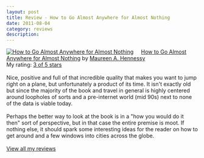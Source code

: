 ```yaml
---
layout: post
title: Review - How to Go Almost Anywhere for Almost Nothing
date: 2011-08-04
category: reviews
description:
---
```


<p><a style="float: left; padding-right: 20px;" href="http://www.goodreads.com/book/show/317536.How_to_Go_Almost_Anywhere_for_Almost_Nothing" target="_blank"><img src="http://photo.goodreads.com/books/1173721660m/317536.jpg" border="0" alt="How to Go Almost Anywhere for Almost Nothing" /></a><a href="http://www.goodreads.com/book/show/317536.How_to_Go_Almost_Anywhere_for_Almost_Nothing">How to Go Almost Anywhere for Almost Nothing</a> by <a href="http://www.goodreads.com/author/show/182510.Maureen_A_Hennessy">Maureen A. Hennessy</a><br /> My rating: <a href="http://www.goodreads.com/review/show/194521068">3 of 5 stars</a><br /><br /> Nice, positive and full of that incredible quality that makes you want to jump right on a plane, but unfortunately a product of its time.  It isn't exactly old but since the majority of the book and travel in general is highly centered around loopholes of sorts and a pre-internet world (mid 90s) next to none of the data is viable today.<br /><br />Perhaps the better way to look at the book is in a "how you would do it then" sort of perspective, but in that case the entire premise is moot.  If nothing else, it should spark some interesting ideas for the reader on how to get around and a few windows into cities across the globe. <br /><br /> <a href="http://www.goodreads.com/review/list/5914093-lucas">View all my reviews</a></p>

